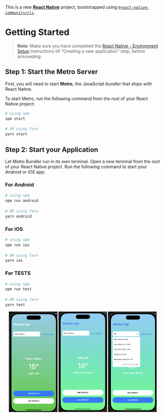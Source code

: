 This is a new [**React Native**](https://reactnative.dev) project, bootstrapped using [`@react-native-community/cli`](https://github.com/react-native-community/cli).

# Getting Started

>**Note**: Make sure you have completed the [React Native - Environment Setup](https://reactnative.dev/docs/environment-setup) instructions till "Creating a new application" step, before proceeding.

## Step 1: Start the Metro Server

First, you will need to start **Metro**, the JavaScript _bundler_ that ships _with_ React Native.

To start Metro, run the following command from the _root_ of your React Native project:

```bash
# using npm
npm start

# OR using Yarn
yarn start
```

## Step 2: Start your Application

Let Metro Bundler run in its _own_ terminal. Open a _new_ terminal from the _root_ of your React Native project. Run the following command to start your _Android_ or _iOS_ app:

### For Android

```bash
# using npm
npm run android

# OR using Yarn
yarn android
```

### For iOS

```bash
# using npm
npm run ios

# OR using Yarn
yarn ios
```

### For TESTS

```bash
# using npm
npm run test

# OR using Yarn
yarn test
```

<div style="display: flex; justify-content: space-between; margin:12px">
  <img width = "33%" src="screenshots/service1.png" alt="Service1" width="32%">
  <img width = "33%" src="screenshots/service2.png" alt="Service2" width="32%">
  <img width = "33%" src="screenshots/location-input.png" alt="LocationInput" width="32%">
</div>

